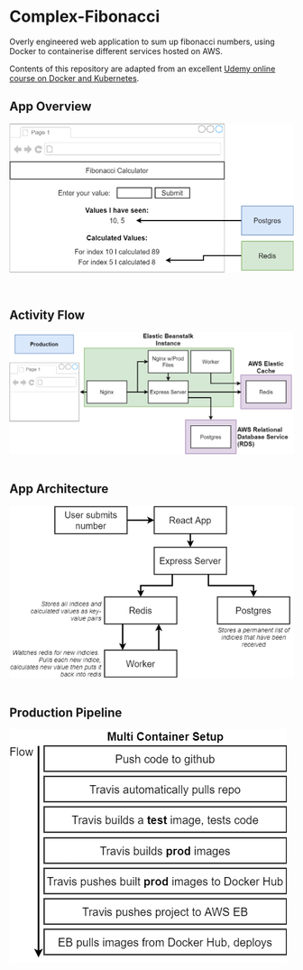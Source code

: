 # Complex-Fibonacci

Overly engineered web application to sum up fibonacci numbers, using Docker to containerise different services hosted on AWS.

Contents of this repository are adapted from an excellent [Udemy online course on Docker and Kubernetes](https://www.udemy.com/course/docker-and-kubernetes-the-complete-guide).

## App Overview
![App Overview](/diagrams/overview.png)  
  
<br />

## Activity Flow
![App Architecture](/diagrams/architecture.png)  
<br />

## App Architecture
![App Activity Flow](/diagrams/activity.png)  
<br />

## Production Pipeline
![Production Pipeline](/diagrams/pipeline.png)  
  